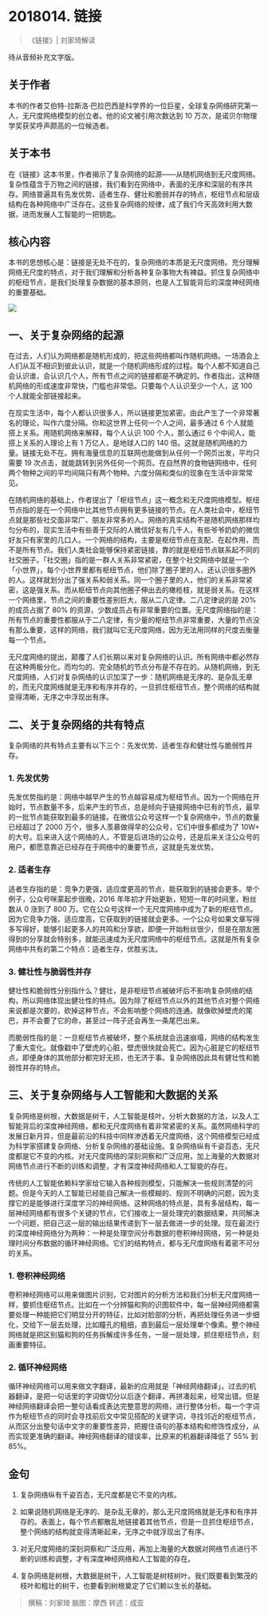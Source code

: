 # 2018014. 链接
> 《链接》| 刘家琦解读

待从音频补充文字版。

## 关于作者
本书的作者艾伯特-拉斯洛·巴拉巴西是科学界的一位巨星，全球复杂网络研究第一人，无尺度网络模型的创立者。他的论文被引用次数达到 10 万次，是诺贝尔物理学奖获奖呼声颇高的一位候选者。

## 关于本书
在《链接》这本书里，作者揭示了复杂网络的起源——从随机网络到无尺度网络。复杂性蕴含于万物之间的链接，我们看到在网络中，表面的无序和深层的有序共存。网络普遍具有先发优势、适者生存、健壮和脆弱并存的特点，枢纽节点和层级结构在各种网络中广泛存在。这些复杂网络的规律，成了我们今天高效利用大数据，进而发展人工智能的一把钥匙。

## 核心内容
本书的思想核心是：链接是无处不在的，复杂网络的本质是无尺度网络。充分理解网络无尺度的特点，对于我们理解和分析各种复杂事物大有裨益。抓住复杂网络中的枢纽节点，是我们处理复杂数据的基本原则，也是人工智能背后的深度神经网络的重要基础。

![](https://raw.githubusercontent.com/dalong0514/selfstudy/master/图片链接/听书/2018014.jpg)

## 一、关于复杂网络的起源
在过去，人们认为网络都是随机形成的，把这些网络都叫作随机网络。一场酒会上人们从互不相识到彼此认识，就是一个随机网络形成的过程。每个人都不知道自己会认识谁，会认识几个人，所有节点之间的链接都是不确定的。作者指出，这种随机网络的形成速度非常快，门槛也非常低。只要每个人认识至少一个人，这 100 个人就能全部链接起来。

在现实生活中，每个人都认识很多人，所以链接更加紧密。由此产生了一个非常著名的理论，叫作六度分隔。你和这世界上任何一个人之间，最多通过 6 个人就能搭上关系。用随机网络来解释，每个人认识 100 个人，那么通过 6 个中间人，能搭上关系的人理论上有 1 万亿人，是地球人口的 140 倍。这就是随机网络的力量。链接无处不在。拥有海量信息的互联网也能做到从任何一个网页出发，平均只需要 19 次点击，就能跳转到另外任何一个网页。在自然界的食物链网络中，任何两个物种之间的平均间隔只有两个物种。六度分隔和类似的现象在生活中非常常见。

在随机网络的基础上，作者提出了「枢纽节点」这一概念和无尺度网络模型。枢纽节点指的是在一个网络中比其他节点拥有更多链接的节点。在人类社会中，枢纽节点就是那些社交面非常广、朋友非常多的人。网络的真实结构不是随机网络那样均匀分布的，现实生活中有些善于交际的人微信好友有几千人，有些爷爷奶奶的微信好友只有家里的几口人。一个网络的结构，主要是枢纽节点在支配、在起作用，而不是所有节点。我们人类社会能够保持紧密链接，靠的就是枢纽节点联系起不同的社交圈子。「社交圈」指的是一群人关系非常紧密，在整个社交网络中就是一个「小世界」，每个小世界里都有枢纽节点，他们除了圈子里的人，还认识很多圈外的人。这样就划分出了强关系和弱关系。同一个圈子里的人，他们的关系非常紧密，这是强关系。而从枢纽节点向其他圈子伸出去的橄榄枝，就是弱关系。在这样一个网络里，节点之间的重要性差别巨大，服从二八定律。二八定律说的是 20% 的成员占据了 80% 的资源，少数成员占有非常重要的位置。无尺度网络指的是：所有节点的重要性都服从于二八定律，有少量的枢纽节点非常重要，大量的节点没有那么重要，这样的网络，我们就叫它无尺度网络，因为无法用同样的尺度去衡量每一个节点。

无尺度网络的提出，颠覆了人们长期以来对复杂网络的认识。所有网络中都必然存在这种两极分化，而均匀的、完全随机的节点分布是不存在的。从随机网络，到无尺度网络，人们对复杂网络的认识加深了一步：随机网络是无序的、是杂乱无章的，而无尺度网络就是无序和有序并存的，一旦抓住枢纽节点，整个网络的结构就变得清晰，无序之中浮现出有序。

## 二、关于复杂网络的共有特点
复杂网络的共有特点主要有以下三个：先发优势、适者生存和健壮性与脆弱性并存。

### 1. 先发优势
先发优势指的是：网络中越早产生的节点越容易成为枢纽节点。因为一个网络在开始时，节点数量不多，后来产生的节点，总是倾向于链接网络中已有的节点，最早的一批节点能获取到最多的链接。在微信公众号这样一个复杂网络中，节点的数量已经超过了 2000 万个，很多人羡慕做得早的公众号，它们中很多都成为了 10W+ 的大号。后来进入这个网络的人，不管是后进场的公众号，还是后来关注公众号的用户，都愿意靠近已经存在于网络中的重要节点，这就是先发优势。

### 2. 适者生存
适者生存指的是：竞争力更强，适应度更高的节点，能获取到的链接会更多。举个例子，公众号咪蒙起步很晚，2016 年年初才开始更新，短短一年的时间里，粉丝数从 0 涨到了 800 万。它在公众号这样一个无尺度网络中成为了新的枢纽节点。因为它竞争力强，适应度高，它获取到的链接就会更多。一个公众号如果文章写得多写得好，能够引起更多人的共鸣和分享欲，即便一开始粉丝很少，但是在朋友圈得到的分享就会特别多，就能迅速成为无尺度网络中的枢纽节点。这就是所有复杂网络中共有的第二个特点：适者生存，优胜劣汰。

### 3. 健壮性与脆弱性并存
健壮性和脆弱性分别指什么？健壮，是非枢纽节点被破坏后不影响复杂网络的结构，所以网络体现出健壮性的特点。因为除了枢纽节点以外的其他节点对整个网络来说都是次要的，砍掉这种节点，不会影响整个网络的连通。就像砍掉壁虎的尾巴，并不会要了它的命，甚至过一阵子还会再生一条尾巴出来。

而脆弱性指的是：一旦枢纽节点被破坏，整个系统就会迅速崩塌，网络的结构发生了重大变化。就像戳中了壁虎的心脏，壁虎很快就会死亡。因为心脏是它的枢纽节点，即便身体的其他部分都完好无损，也无济于事。复杂网络因此具有健壮性和脆弱性并存的特点。

## 三、关于复杂网络与人工智能和大数据的关系
复杂网络是树根，大数据是树干，人工智能是枝叶。分析大数据的方法，以及人工智能背后的深度神经网络，都和无尺度网络有着非常紧密的关系。虽然网络科学的发展日新月异，但是最前沿的科技中同样渗透着无尺度网络，这个网络模型已经成为科学家搭建复杂网络、分析复杂网络的基础设施。复杂网络纵有千姿百态，无尺度都是它不变的内核。对无尺度网络的深刻洞察和广泛应用，加上海量的大数据对网络节点进行不断的训练和调整，才有深度神经网络和人工智能的存在。

传统的人工智能依赖科学家给它输入各种规则模型，只能解决一些规则清楚的问题。但是今天的人工智能已经能自己解决一些模糊的、规则不明确的问题，因为支撑它的是能够进行深度学习的神经网络。这种网络的特点是，具有多层结构，每一层神经网络都有很多个关键的节点，它们接收上一层处理完的数据结果，共同解决一个问题，把自己这一层的输出结果传递到下一层去做进一步的处理。现在最流行的深度神经网络分为两种：一种是处理空间分布数据的卷积神经网络，另一种是处理时间分布数据的循环神经网络。它们的结构特点，都与无尺度网络有着密不可分的关系。

### 1. 卷积神经网络
卷积神经网络可以用来做图片识别，它对图片的分析方法和我们分析无尺度网络一样，要抓住枢纽节点。比如在一个分辨猫和狗的识图软件中，每一层神经网络都需要处理一种能把它们明显分开的特征，比如对脸部的分析，再把处理任务进一步细化，交给下一层去处理，比如瞳孔的粗细，直到最后一层处理单个像素。整个神经网络就是把区别猫和狗的任务拆解成许多任务，一层一层处理，抓住枢纽节点，刻画重要特征。

### 2. 循环神经网络
循环神经网络可以用来做文字翻译，最新的应用就是「神经网络翻译」。过去的机器翻译，是把一句话里的字词做切分以后逐个翻译，再拼凑起来，经常出错。但是神经网络翻译会把一整句话看成表达完整意思的网络，进行整体分析。每一个字词作为枢纽节点的同时会寻找前后文中常见搭配的关键字词，寻找邻近的枢纽节点，从而区分出整句话中文字的重要性差异，把握住语句的基本结构和修饰性成分，从而实现更准确的翻译。神经网络翻译的错误率，比原来的机器翻译降低了 55% 到 85%。

## 金句
1. 复杂网络纵有千姿百态，无尺度都是它不变的内核。

2. 如果说随机网络是无序的、是杂乱无章的，那么无尺度网络就是无序和有序并存的。表面上，每个节点都散乱地链接着其他节点，但是一旦抓住枢纽节点，整个网络的结构就变得清晰起来，无序之中就浮现出了有序。
3. 对无尺度网络的深刻洞察和广泛应用，再加上海量的大数据对网络节点进行不断的训练和调整，才有深度神经网络和人工智能的存在。
4. 复杂网络是树根，大数据是树干，人工智能是树枝树叶。我们既要看到繁茂的枝叶和粗壮的树干，也要看到树根奠定了它们赖以生长的基础。

> 撰稿：刘家琦
脑图：摩西
转述：成亚